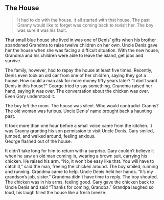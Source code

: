 


##  The House 

> It had to do with the house. It all started with that house. 
The past Granny would like to forget was coming back to revisit her.
 The boy was sure it was his fault.  

 That small blue house she lived in was one of Denis’ gifts 
when his brother abandoned Grandma to raise twelve children on her own. 
Uncle Denis gave 
her the house when she was facing 
a difficult situation.
With the new house, 
Grandma and his children were able to leave the island, get jobs and survive.   


The family, however, had to repay the house at least five times. 
Recently, Denis even took an old car from one of her children, 
saying they got a house. 
How could a man ask for more money fifty years later? 
“I don’t want Denis in this house?”
George tried to say something. Grandma raised her hand, saying it was over. 
The conversation about the chicken was over. Even Gary understood it. 

The boy left the room. 
The house was silent.
Who would contradict Granny? The old woman was furious. 
Uncle Denis’ name brought back a haunting past. 

It took more than one hour before a small voice came from the kitchen. 
It was Granny granting his son permission to visit Uncle Denis.
Gary smiled, jumped, and walked around, feeling anxious.  
George flashed out of the house. 


It didn’t take long for him to return with a surprise. 
 Gary couldn’t believe it when he saw an old man coming in, 
wearing a brown suit, carrying his chicken. 
He raised his arm.
“No, it won’t be easy like that.
You will have to catch it,” said the man, 
freeing the chicken around. 
The boy smiled, running and running. 
Grandma came to help. Uncle Denis held her hands. 
“It’s my grandson’s job, sister.”  Grandma
 didn’t have time to reply. The boy shouted. 
The chicken was in his arms, 
feeling good. Gary gave the chicken back 
to Uncle Denis and said “Thanks for coming, Grandpa.” 
Grandpa laughed so loud, his laugh filled the house like a fresh breeze.

